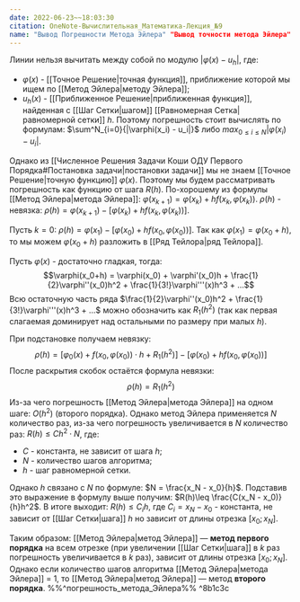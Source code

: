 ```yaml
---
date: 2022-06-23~~18:03:30
citation: OneNote-Вычислительная_Математика-Лекция_№9
name: "Вывод Погрешности Метода Эйлера" "Вывод точности метода Эйлера"
---
```

Линии нельзя вычитать между собой по модулю $|\varphi(x) - u_h|$, где:
- $\varphi(x)$ - [[Точное Решение|точная функция]], приближение которой мы ищем по [[Метод Эйлера|методу Эйлера]];
- $u_h(x)$ - [[Приближенное Решение|приближенная функция]], найденная с [[Шаг Сетки|шагом]] [[Равномерная Сетка|равномерной сетки]] $h$.
Поэтому погрешность стоит вычислять по формулам: $\sum^N_{i=0}{|\varphi(x_i) - u_i|}$ либо $max_{0 \leq i \leq N}{|\varphi(x_i)-u_i|}$.

Однако из [[Численное Решения Задачи Коши ОДУ Первого Порядка#Постановка задачи|постановки задачи]] мы не знаем [[Точное Решение|точную функцию]] $\varphi(x)$.
Поэтому мы будем рассматривать погрешность как функцию от шага $R(h)$.
По-хорошему из формулы [[Метод Эйлера|метода Эйлера]]: $\varphi(x_{k+1}) = \varphi(x_k) + hf(x_k, \varphi(x_k))$.
$\rho(h)$ - невязка: $\rho(h) = \varphi(x_{k+1}) - [\varphi(x_k) + hf(x_k, \varphi(x_k))]$.

Пусть $k = 0$:
$\rho(h) = \varphi(x_{1}) - [\varphi(x_0) + hf(x_0, \varphi(x_0))]$.
Так как $\varphi(x_1) = \varphi(x_{0}+h)$, то мы можем $\varphi(x_{0}+h)$ разложить в [[Ряд Тейлора|ряд Тейлора]].

Пусть $\varphi(x)$ - достаточно гладкая, тогда:
$$\varphi(x_0+h) = \varphi(x_0) + \varphi'(x_0)h + \frac{1}{2}\varphi''(x_0)h^2 + \frac{1}{3!}\varphi'''(x)h^3 + ...$$
Всю остаточную часть ряда $\frac{1}{2}\varphi''(x_0)h^2 + \frac{1}{3!}\varphi'''(x)h^3 + ...$ можно обозначить как $R_1(h^2)$ (так как первая слагаемая доминирует над остальными по размеру при малых $h$).

При подстановке получаем невязку: $$\rho(h) = [\varphi_0(x) + f(x_0, \varphi(x_0))\cdot h + R_1(h^2)] - [\varphi(x_0) + hf(x_0, \varphi(x_0))]$$
После раскрытия скобок остаётся формула невязки:
$$\rho(h) = R_1(h^2)$$Из-за чего погрешность [[Метод Эйлера|метода Эйлера]] на одном шаге: $O(h^2)$ (второго порядка).
Однако метод Эйлера применяется $N$ количество раз, из-за чего погрешность увеличивается в $N$ количество раз:
$R(h) \leq Ch^2\cdot N$, где:
- $C$ - константа, не зависит от шага $h$;
- $N$ - количество шагов алгоритма;
- $h$ - шаг равномерной сетки.

Однако $h$ связано с $N$ по формуле: $N = \frac{x_N - x_0}{h}$. Подставив это выражение в формулу выше получим:
$R(h)\leq \frac{C(x_N - x_0)}{h}h^2$.
В итоге выходит:
$R(h) \leq C_ih$, где $C_i = x_N - x_0$ - константа, не зависит от [[Шаг Сетки|шага]] $h$ но зависит от длины отрезка $[x_0;x_N]$.


Таким образом: [[Метод Эйлера|метод Эйлера]] — **метод первого порядка** на всем отрезке (при увеличении [[Шаг Сетки|шага]] в $k$ раз погрешность увеличивается в $k$ раз), зависит от длины отрезка $[x_0;x_N]$.
Однако если количество шагов алгоритма [[Метод Эйлера|метода Эйлера]] = $1$, то [[Метод Эйлера|метод Эйлера]] — метод **второго порядка**.
%%^погрешность_метода_Эйлера%% ^8b1c3c